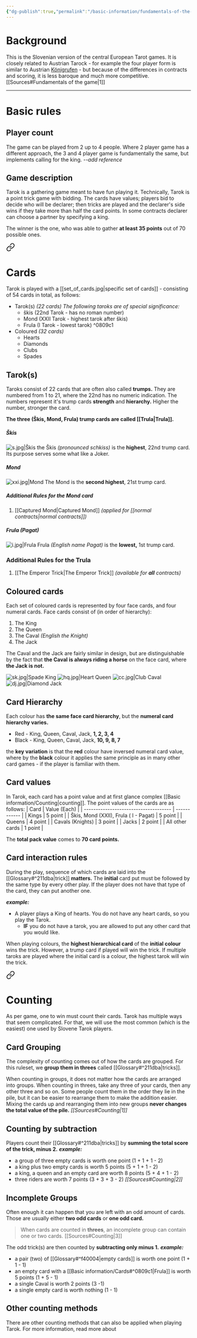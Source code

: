 ```yaml
---
{"dg-publish":true,"permalink":"/basic-information/fundamentals-of-the-game/"}
---
```


# Background

This is the Slovenian version of the central European Tarot games. It is closely related to Austrian Tarock - for example the four player form is similar to Austrian [Königrufen](https://www.pagat.com/tarot/koenig.html) - but because of the differences in contracts and scoring, it is less baroque and much more competitive. [[Sources#Fundamentals of the game\|1]]
****
# Basic rules

## Player count
The game can be played from 2 up to 4 people. Where 2 player game has a different approach, the 3 and 4 player game is fundamentally the same, but implements calling for the king. *--add reference*

## Game description
Tarok is a gathering game meant to have fun playing it.
Technically, Tarok is a point trick game with bidding. The cards have values; players bid to decide who will be declarer; then tricks are played and the declarer's side wins if they take more than half the card points. In some contracts declarer can choose a partner by specifying a king.

The winner is the one, who was able to gather **at least 35 points** out of 70 possible ones.



<div class="transclusion internal-embed is-loaded"><a class="markdown-embed-link" href="/basic-information/cards/#cards" aria-label="Open link"><svg xmlns="http://www.w3.org/2000/svg" width="24" height="24" viewBox="0 0 24 24" fill="none" stroke="currentColor" stroke-width="2" stroke-linecap="round" stroke-linejoin="round" class="svg-icon lucide-link"><path d="M10 13a5 5 0 0 0 7.54.54l3-3a5 5 0 0 0-7.07-7.07l-1.72 1.71"></path><path d="M14 11a5 5 0 0 0-7.54-.54l-3 3a5 5 0 0 0 7.07 7.07l1.71-1.71"></path></svg></a><div class="markdown-embed">



# Cards
Tarok is played with a [[set_of_cards.jpg|specific set of cards]] - consisting of 54 cards in total, as follows:

- Tarok(s) *(22 cards)*
	*The following taroks are of special significance:*
	-  škis (22nd Tarok - has no roman number)
	-  Mond (XXII Tarok - highest tarok after škis)
	-  Frula (I Tarok - lowest tarok) ^0809c1
- Coloured *(32 cards)*
	- Hearts
	- Diamonds
	- Clubs
	- Spades

## Tarok(s)
Taroks consist of 22 cards that are often also called **trumps.** They are numbered from 1 to 21, where the 22nd has no numeric indication.
The numbers represent it's trump cards **strength** and **hierarchy.**  Higher the number, stronger the card.

**The three (Škis, Mond, Frula) trump cards are called [[Trula\|Trula]].**

##### Škis
![s.jpg|Škis](/img/user/Resources/s.jpg)
the Škis *(pronounced schkiss)* is the **highest**, 22nd trump card. Its purpose serves some what like a Joker.

##### Mond
![xxi.jpg|Mond](/img/user/Resources/xxi.jpg)
The Mond is the **second highest**, 21st trump card.

##### Additional Rules for the Mond card
1. [[Captured Mond\|Captured Mond]] *(applied for [[normal contracts\|normal contracts]])*


##### Frula (Pagat)
![i.jpg|Frula](/img/user/Resources/i.jpg)
Frula *(English name Pagat)* is the **lowest,** 1st trump card.

### Additional Rules for the Trula 
1. [[The Emperor Trick\|The Emperor Trick]] *(available for **all** contracts)*

## Coloured cards 
Each set of coloured cards is represented by four face cards, and four numeral cards.
Face cards consist of (in order of hierarchy):
1. The King
2. The Queen
3. The Caval *(English the Knight)*
4. The Jack

The Caval and the Jack are fairly similar in design, but are distinguishable by the fact that **the Caval is always riding a horse** on the face card, where **the Jack is not.**

![sk.jpg|Spade King](/img/user/Resources/sk.jpg) ![hq.jpg|Heart Queen](/img/user/Resources/hq.jpg) ![cc.jpg|Club Caval](/img/user/Resources/cc.jpg) ![dj.jpg|Diamond Jack](/img/user/Resources/dj.jpg)

## Card Hierarchy
Each colour has **the same face card hierarchy**, but the **numeral card hierarchy varies.**
- Red  - King, Queen, Caval, Jack, **1, 2, 3, 4**
- Black - King, Queen, Caval, Jack, **10, 9, 8, 7**

the **key variation** is that the **red** colour have inversed numeral card value, where by the **black** colour it applies the same principle as in many other card games - if the player is familiar with them.

## Card values
In Tarok, each card has a point value and at first glance complex [[Basic information/Counting\|counting]]. 
The point values of the cards are as follows:
| Card                                  | Value (Each) |
| ------------------------------------- | ------------ |
| Kings                                 | 5 point      |
| Škis, Mond (XXII), Frula ( I - Pagat) | 5 point      |
| Queens                                | 4 point      |
| Cavals (Knights)                      | 3 point      |
| Jacks                                 | 2 point      |
| All other cards                  | 1 point      |

The **total pack value** comes to **70 card points.**

## Card interaction rules
During the play, sequence of which cards are laid into the [[Glossary#^211dba\|trick]] **matters.** The **initial** card put must be followed by the same type by every other play. If the player does not have that type of the card, they can put another one.

***example:***
- A player plays a King of hearts. You do not have any heart cards, so you play the Tarok.
	- **IF** you do not have a tarok, you are allowed to put any other card that you would like.

When playing colours, the **highest hierarchical card** of the **initial colour** wins the trick. However, a trump card if played will win the trick.
	If multiple taroks are played where the initial card is a colour, the highest tarok will win the trick.





</div></div>




<div class="transclusion internal-embed is-loaded"><a class="markdown-embed-link" href="/basic-information/counting/#counting" aria-label="Open link"><svg xmlns="http://www.w3.org/2000/svg" width="24" height="24" viewBox="0 0 24 24" fill="none" stroke="currentColor" stroke-width="2" stroke-linecap="round" stroke-linejoin="round" class="svg-icon lucide-link"><path d="M10 13a5 5 0 0 0 7.54.54l3-3a5 5 0 0 0-7.07-7.07l-1.72 1.71"></path><path d="M14 11a5 5 0 0 0-7.54-.54l-3 3a5 5 0 0 0 7.07 7.07l1.71-1.71"></path></svg></a><div class="markdown-embed">



# Counting
As per game, one to win must count their cards. Tarok has multiple ways that seem complicated. For that, we will use the most common (which is the easiest) one used by Slovene Tarok players.

## Card Grouping
The complexity of counting comes out of how the cards are grouped. For this ruleset, we **group them in threes** called [[Glossary#^211dba\|tricks]].

When counting in groups, it does not matter how the cards are arranged into groups. When counting in threes, take any three of your cards, then any other three and so on. Some people count them in the order they lie in the pile, but it can be easier to rearrange them to make the addition easier. Mixing the cards up and rearranging them into new groups **never changes the total value of the pile.** *[[Sources#Counting\|1]]*

## Counting by subtraction
Players count their [[Glossary#^211dba\|tricks]] by **summing the total score of the trick, minus 2.**
***example:*** 
-   a group of three empty cards is worth one point (1 + 1 + 1 - 2)
-   a king plus two empty cards is worth 5 points (5 + 1 + 1 - 2)
-   a king, a queen and an empty card are worth 8 points (5 + 4 + 1 - 2)
-   three riders are worth 7 points (3 + 3 + 3 - 2)  *[[Sources#Counting\|2]]*

## Incomplete Groups
Often enough it can happen that you are left with an odd amount of cards. Those are usually either **two odd cards** or **one odd card.**
 >When cards are counted in **threes**, an incomplete group can contain one or two cards. [[Sources#Counting\|3]]

The odd trick(s) are then counted by **subtracting only minus 1.**
 ***example:***
 - a pair (two) of [[Glossary#^f40004\|empty cards]] is worth one point (1 + 1 - 1)
 - an empty card with a [[Basic information/Cards#^0809c1\|Frula]] is worth 5 points (1 + 5 - 1)
 - a single Caval is worth 2 points (3 -1)
 - a single empty card is worth nothing (1 - 1)

## Other counting methods
There are other counting methods that can also be applied when playing Tarok. For more information, read more about 


</div></div>


